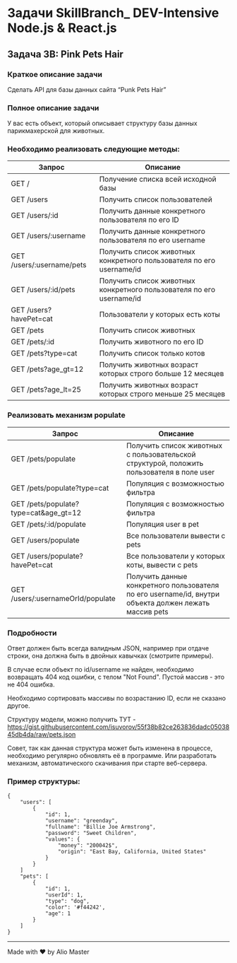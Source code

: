# Задачи SkillBranch_ DEV-Intensive Node.js & React.js

## Задача 3B: Pink Pets Hair

### Краткое описание задачи
Сделать API для базы данных сайта “Punk Pets Hair”

### Полное описание задачи
У вас есть объект, который описывает структуру базы данных парикмахерской для животных.

### Необходимо реализовать следующие методы:

Запрос | Описание
--- | ---
GET / | Получение списка всей исходной базы
GET /users | Получить список пользователей
GET /users/:id | Получить данные конкретного пользователя по его ID
GET /users/:username | Получить данные конкретного пользователя по его username
GET /users/:username/pets | Получить список животных конкретного пользователя по его username/id
GET /users/:id/pets | Получить список животных конкретного пользователя по его username/id
GET /users?havePet=cat | Пользователи у которых есть коты
GET /pets | Получить список животных
GET /pets/:id | Получить животного по его ID
GET /pets?type=cat | Получить список только котов
GET /pets?age_gt=12 | Получить животных возраст которых строго больше 12 месяцев
GET /pets?age_lt=25 | Получить животных возраст которых строго меньше 25 месяцев

### Реализовать механизм populate

Запрос | Описание
--- | ---
GET /pets/populate | Получить список животных с пользовательской структурой, положить пользователя в поле user
GET /pets/populate?type=cat | Популяция с возможностью фильтра
GET /pets/populate?type=cat&age_gt=12 | Популяция с возможностью фильтра
GET /pets/:id/populate | Популяция user в pet
GET /users/populate | Все пользователи вывести с pets
GET /users/populate?havePet=cat | Все пользователи у которых коты, вывести с pets
GET /users/:usernameOrId/populate | Получить данные конкретного пользователя по его username/id, внутри объекта должен лежать массив pets

### Подробности
Ответ должен быть всегда валидным JSON, например при отдаче строки, она должна быть в двойных кавычках (смотрите примеры).

В случае если объект по id/username не найден, необходимо возвращать 404 код ошибки, с телом "Not Found". Пустой массив - это не 404 ошибка.

Необходимо сортировать массивы по возрастанию ID, если не сказано другое.

Структуру модели, можно получить ТУТ - https://gist.githubusercontent.com/isuvorov/55f38b82ce263836dadc0503845db4da/raw/pets.json

Совет, так как данная структура может быть изменена в процессе, необходимо регулярно обновлять её в программе. Или разработать механизм, автоматического скачивания при старте веб-сервера.

### Пример структуры:
```
{
	"users": [
		{
			"id": 1,
			"username": "greenday",
			"fullname": "Billie Joe Armstrong",
			"password": "Sweet Children",
			"values": {
				"money": "200042$",
				"origin": "East Bay, California, United States"
			}
		}
	]
	"pets": [
		{
			"id": 1,
			"userId": 1,
			"type": "dog",
			"color": '#f44242',
			"age": 1
		}
	]
}
```

---
Made with ♥ by Alio Master
